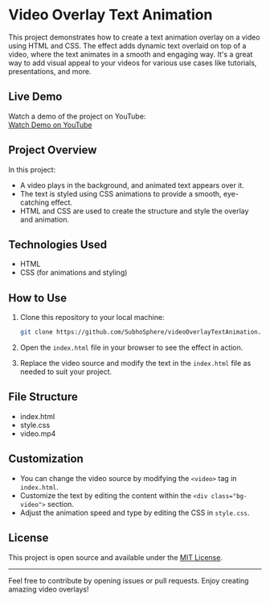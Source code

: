 # Video Overlay Text Animation

This project demonstrates how to create a text animation overlay on a video using HTML and CSS. The effect adds dynamic text overlaid on top of a video, where the text animates in a smooth and engaging way. It's a great way to add visual appeal to your videos for various use cases like tutorials, presentations, and more.

## Live Demo

Watch a demo of the project on YouTube:  
[Watch Demo on YouTube](https://youtube.com/shorts/7QYS2F9a3Do?feature=share)

## Project Overview

In this project:
- A video plays in the background, and animated text appears over it.
- The text is styled using CSS animations to provide a smooth, eye-catching effect.
- HTML and CSS are used to create the structure and style the overlay and animation.

## Technologies Used

- HTML
- CSS (for animations and styling)

## How to Use

1. Clone this repository to your local machine:
    ```bash
    git clone https://github.com/SubhoSphere/videoOverlayTextAnimation.git
    ```

2. Open the `index.html` file in your browser to see the effect in action.

3. Replace the video source and modify the text in the `index.html` file as needed to suit your project.

## File Structure
- index.html
- style.css
- video.mp4

## Customization

- You can change the video source by modifying the `<video>` tag in `index.html`.
- Customize the text by editing the content within the `<div class="bg-video">` section.
- Adjust the animation speed and type by editing the CSS in `style.css`.

## License

This project is open source and available under the [MIT License](LICENSE).

---

Feel free to contribute by opening issues or pull requests. Enjoy creating amazing video overlays!


